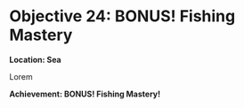# Objective 24: BONUS! Fishing Mastery
**Location: Sea**

Lorem

**Achievement: BONUS! Fishing Mastery!**
<!--stackedit_data:
eyJoaXN0b3J5IjpbLTEwMjQxOTY4MDEsLTIwMTAxOTI2M119
-->